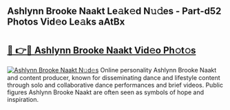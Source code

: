 ## Ashlynn Brooke Naakt Le𝚊k𝚎d N𝚞𝚍es - Part-d52 Photos Vid𝚎o Le𝚊ks aAtBx

# <h2><a href="http://fbaru5.evod.top/?m=Ashlynn+Brooke+Naakt">🔗 👉🔴 Ashlynn Brooke Naakt Vid𝚎o Ph𝚘t𝚘s</a></h2>

[![Ashlynn Brooke Naakt N𝚞d𝚎s](https://i.imgur.com/8V9OHl7.gif)](http://fbaru5.evod.top/?m=Ashlynn+Brooke+Naakt)
Online personality Ashlynn Brooke Naakt and content producer, known for disseminating dance and lifestyle content through solo and collaborative dance performances and brief videos. Public figures Ashlynn Brooke Naakt are often seen as symbols of hope and inspiration. 
